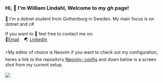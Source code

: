 ### Hi, 👋 I'm William Lindahl, Welcome to my gh page! <br>
 
 
🔭 I'm a dotnet student from Gothenburg in Sweden. My main focus is  on dotnet and c#  

If you want to 💬 feel free to contact me on:  
📧<a href="mailto:william.l.dev@gmail.com">Email</a>
&nbsp;&nbsp;&nbsp;🌏 [LinkedIn](https://www.linkedin.com/in/william-lindahl-528222108)
<br>
<br>
⚡My editor of choice is Neovim if you want to check out my configuration, heres a link to the repository [Neovim- config](https://github.com/Adgnascor/nvim) and down below is a screen shot from my current setup. <br>
<br>
<img src="https://github.com/Adgnascor/nvim/blob/master/img/treehouse.png?raw=true">
<br>
  

 
 
<!--
**Adgnascor/Adgnascor** is a ✨ _special_ ✨ repository because its `README.md` (this file) appears on your GitHub profile.

Here are some ideas to get you started:

- 🔭 I’m currently working on ...
- 🌱 I’m currently learning ...
- 👯 I’m looking to collaborate on ...
- 🤔 I’m looking for help with ...
- 💬 Ask me about ...
- 📫 How to reach me: ...
- 😄 Pronouns: ...
- ⚡ Fun fact: ...
-->
